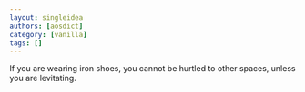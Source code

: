 ```yaml
---
layout: singleidea
authors: [aosdict]
category: [vanilla]
tags: []
---
```

If you are wearing iron shoes, you cannot be hurtled to other spaces, unless you are levitating.
